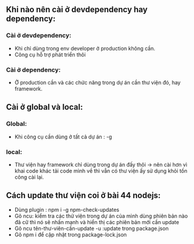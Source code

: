 ## Khi nào nên cài ở devdependency hay dependency:

### Cài ở devdependency:

- Khi chỉ dùng trong env developer ở production không cần.
- Công cụ hỗ trợ phát triển thôi

### Cài ở dependency:

- Ở production cần và các chức năng trong dự án cần thư viện đó, hay framework.

## Cài ở global và local:

### Global:

- Khi công cụ cần dùng ở tất cả dự án : -g

### local:

- Thư viện hay framework chỉ dùng trong dự án đấy thôi -> nên cài hơn vì khai code khác tải code mình về thì vẫn có thư viện ấy sử dụng khỏi tốn công cài lại.

## Cách update thư viện coi ở bài 44 nodejs:

- Dùng plugin : npm i -g npm-check-updates
- Gõ ncu: kiểm tra các thử viện trong dự án của mình dùng phiên bản nào đã cữ thì nó sẽ nhấn mạnh và hiển thị các phiên bản mới cần update
- Gõ ncu tên-thư-viên-cần-update -u :update trong package.json
- Gõ npm i để cập nhật trong package-lock.json
